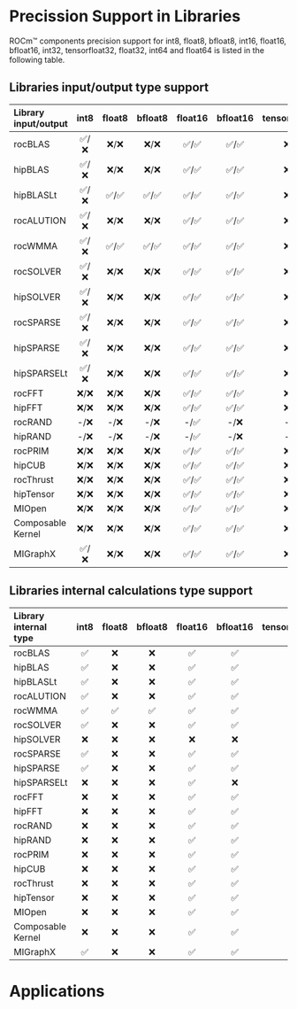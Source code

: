 # Precission Support in Libraries

ROCm™ components precision support for int8, float8, bfloat8, int16, float16, bfloat16, int32, tensorfloat32, 
float32, int64 and float64 is listed in the following table.

## Libraries input/output type support

| Library input/output | int8  | float8 | bfloat8 | float16 | bfloat16 | tensorfloat32 | float32 | float64 |
|:---------------------|:-----:|:------:|:-------:|:-------:|:--------:|:-------------:|:-------:|:-------:|
| rocBLAS              | ✅/❌ | ❌/❌  | ❌/❌   | ✅/✅   | ✅/✅    | ❌/❌         | ✅/✅   | ✅/✅   |
| hipBLAS              | ✅/❌ | ❌/❌  | ❌/❌   | ✅/✅   | ✅/✅    | ❌/❌         | ✅/✅   | ✅/✅   |
| hipBLASLt            | ✅/❌ | ✅/✅  | ✅/✅   | ✅/✅   | ✅/✅    | ❌/❌         | ✅/✅   | ✅/✅   | 
| rocALUTION           | ✅/❌ | ❌/❌  | ❌/❌   | ✅/✅   | ✅/✅    | ❌/❌         | ✅/✅   | ✅/✅   |
| rocWMMA              | ✅/❌ | ✅/✅  | ✅/✅   | ✅/✅   | ✅/✅    | ❌/❌         | ✅/✅   | ✅/✅   |
| rocSOLVER            | ✅/❌ | ❌/❌  | ❌/❌   | ✅/✅   | ✅/✅    | ❌/❌         | ✅/✅   | ✅/✅   |
| hipSOLVER            | ✅/❌ | ❌/❌  | ❌/❌   | ✅/✅   | ✅/✅    | ❌/❌         | ✅/✅   | ✅/✅   |
| rocSPARSE            | ✅/❌ | ❌/❌  | ❌/❌   | ✅/✅   | ✅/✅    | ❌/❌         | ✅/✅   | ✅/✅   |
| hipSPARSE            | ✅/❌ | ❌/❌  | ❌/❌   | ✅/✅   | ✅/✅    | ❌/❌         | ✅/✅   | ✅/✅   |
| hipSPARSELt          | ✅/❌ | ❌/❌  | ❌/❌   | ✅/✅   | ✅/✅    | ❌/❌         | ❌/❌   | ✅/✅   |
| rocFFT               | ❌/❌ | ❌/❌  | ❌/❌   | ✅/✅   | ✅/✅    | ❌/❌         | ✅/✅   | ✅/✅   |
| hipFFT               | ❌/❌ | ❌/❌  | ❌/❌   | ✅/✅   | ✅/✅    | ❌/❌         | ✅/✅   | ❌/❌   |
| rocRAND              | -/❌  | -/❌   | -/❌    | -/✅    | -/❌     | -/❌          | -/✅    | -/✅    |
| hipRAND              | -/❌  | -/❌   | -/❌    | -/✅    | -/❌     | -/❌          | -/✅    | -/✅    |
| rocPRIM              | ❌/❌ | ❌/❌  | ❌/❌   | ✅/✅   | ✅/✅    | ❌/❌         | ✅/✅   | ✅/✅   |
| hipCUB               | ❌/❌ | ❌/❌  | ❌/❌   | ✅/✅   | ✅/✅    | ❌/❌         | ✅/✅   | ✅/✅   |
| rocThrust            | ❌/❌ | ❌/❌  | ❌/❌   | ✅/✅   | ✅/✅    | ❌/❌         | ✅/✅   | ✅/✅   |
| hipTensor            | ❌/❌ | ❌/❌  | ❌/❌   | ✅/✅   | ✅/✅    | ❌/❌         | ✅/✅   | ✅/✅   |
| MIOpen               | ❌/❌ | ❌/❌  | ❌/❌   | ✅/✅   | ✅/✅    | ❌/❌         | ✅/✅   | ✅/✅   |
| Composable Kernel    | ❌/❌ | ❌/❌  | ❌/❌   | ✅/✅   | ✅/✅    | ❌/❌         | ✅/✅   | ✅/✅   |
| MIGraphX             | ✅/❌ | ❌/❌  | ❌/❌   | ✅/✅   | ✅/✅    | ❌/❌         | ✅/✅   | ✅/✅   |

## Libraries internal calculations type support

| Library internal type  | int8 | float8 | bfloat8 | float16 | bfloat16 | tensorfloat32 | mixed precision | float32 | float64 |
|:-----------------------|:----:|:------:|:-------:|:-------:|:--------:|:-------------:|:---------------:|:-------:|:-------:|
| rocBLAS                | ✅   | ❌     | ❌      | ✅      | ✅       | ❌            | ❌              | ✅      | ✅      |
| hipBLAS                | ✅   | ❌     | ❌      | ✅      | ✅       | ❌            | ❌              | ✅      | ✅      |
| hipBLASLt              | ✅   | ❌     | ❌      | ✅      | ✅       | ❌            | ❌              | ✅      | ✅      | 
| rocALUTION             | ✅   | ❌     | ❌      | ✅      | ✅       | ❌            | ✅              | ✅      | ✅      |
| rocWMMA                | ✅   | ✅     | ✅      | ✅      | ✅       | ❌            | ❌              | ✅      | ✅      |
| rocSOLVER              | ✅   | ❌     | ❌      | ✅      | ✅       | ❌            | ❌              | ✅      | ✅      |
| hipSOLVER              | ❌   | ❌     | ❌      | ❌      | ❌       | ❌            | ❌              | ✅      | ❌      |
| rocSPARSE              | ✅   | ❌     | ❌      | ✅      | ✅       | ❌            | ❌              | ✅      | ✅      |
| hipSPARSE              | ✅   | ❌     | ❌      | ✅      | ✅       | ❌            | ❌              | ✅      | ✅      |
| hipSPARSELt            | ❌   | ❌     | ❌      | ✅      | ❌       | ❌            | ❌              | ✅      | ❌      |
| rocFFT                 | ❌   | ❌     | ❌      | ✅      | ✅       | ❌            | ❌              | ✅      | ✅      |
| hipFFT                 | ❌   | ❌     | ❌      | ✅      | ✅       | ❌            | ❌              | ✅      | ✅      |
| rocRAND                | ❌   | ❌     | ❌      | ✅      | ✅       | ❌            | ❌              | ✅      | ✅      |
| hipRAND                | ❌   | ❌     | ❌      | ✅      | ✅       | ❌            | ❌              | ✅      | ✅      |
| rocPRIM                | ❌   | ❌     | ❌      | ✅      | ✅       | ❌            | ❌              | ✅      | ✅      |
| hipCUB                 | ❌   | ❌     | ❌      | ✅      | ✅       | ❌            | ❌              | ✅      | ✅      |
| rocThrust              | ❌   | ❌     | ❌      | ✅      | ✅       | ❌            | ❌              | ✅      | ✅      |
| hipTensor              | ❌   | ❌     | ❌      | ✅      | ✅       | ❌            | ❌              | ✅      | ✅      |
| MIOpen                 | ❌   | ❌     | ❌      | ✅      | ✅       | ❌            | ❌              | ✅      | ✅      |
| Composable Kernel      | ❌   | ❌     | ❌      | ✅      | ✅       | ❌            | ❌              | ✅      | ✅      |
| MIGraphX               | ✅   | ❌     | ❌      | ✅      | ✅       | ❌            | ❌              | ✅      | ✅      |

# Applications

